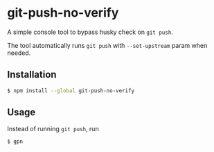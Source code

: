 # git-push-no-verify

A simple console tool to bypass husky check on `git push`.

The tool automatically runs `git push` with `--set-upstream` param when needed.

## Installation

```bash
$ npm install --global git-push-no-verify
```

## Usage

Instead of running `git push`, run

```bash
$ gpn
```
